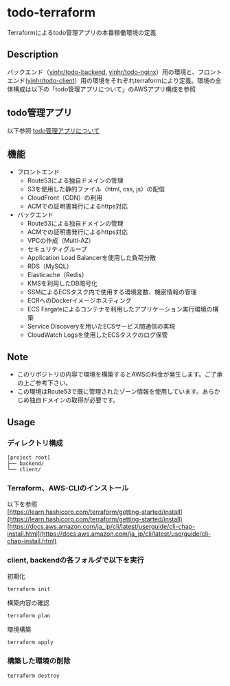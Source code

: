 # todo-terraform
Terraformによるtodo管理アプリの本番稼働環境の定義

## Description
バックエンド（[yinhr/todo-backend](https://github.com/yinhr/todo-backend), [yinhr/todo-nginx](https://github.com/yinhr/todo-nginx)）用の環境と、フロントエンド([yinhr/todo-client](https://github.com/yinhr/todo-frontend)）用の環境をそれぞれterraformにより定義。環境の全体構成は以下の「todo管理アプリについて」のAWSアプリ構成を参照

## todo管理アプリ
以下参照 
[todo管理アプリについて](https://www.notion.so/prmcy/ToDo-14f83b283c4b4bd088ee9f11ebe5be13)

## 機能
* フロントエンド
	* Route53による独自ドメインの管理
	* S3を使用した静的ファイル（html, css, js）の配信
	* CloudFront（CDN）の利用
	* ACMでの証明書発行によるhttps対応
* バックエンド
	* Route53による独自ドメインの管理
	* ACMでの証明書発行によるhttps対応
	* VPCの作成（Multi-AZ）
	* セキュリティグループ
	* Application Load Balancerを使用した負荷分散
	* RDS（MySQL）
	* Elasticache（Redis）
	* KMSを利用したDB暗号化
	* SSMによるECSタスク内で使用する環境変数、機密情報の管理
	* ECRへのDockerイメージホスティング
	* ECS Fargateによるコンテナを利用したアプリケーション実行環境の構築
	* Service Discoveryを用いたECSサービス間通信の実現
	* CloudWatch Logsを使用したECSタスクのログ保管

## Note
* このリポジトリの内容で環境を構築するとAWSの料金が発生します。ご了承の上ご参考下さい。
* この環境はRoute53で既に管理されたゾーン情報を使用しています。あらかじめ独自ドメインの取得が必要です。

## Usage

### ディレクトリ構成
```
[project root]
├── backend/
└── client/
```

### Terraform、AWS-CLIのインストール
以下を参照  
[https://learn.hashicorp.com/terraform/getting-started/install](https://learn.hashicorp.com/terraform/getting-started/install)
[https://docs.aws.amazon.com/ja_jp/cli/latest/userguide/cli-chap-install.html](https://docs.aws.amazon.com/ja_jp/cli/latest/userguide/cli-chap-install.html)


### client, backendの各フォルダで以下を実行
初期化
```
terraform init
```
構築内容の確認
```
terraform plan
```
環境構築
```
terraform apply
```
### 構築した環境の削除
```
terraform destroy
```
